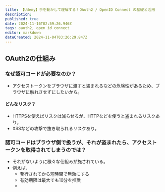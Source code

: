```yaml
---
title: 【Udemy】手を動かして理解する！OAuth2 / OpenID Connect の基礎と活用
description: 
published: true
date: 2024-11-16T02:59:26.946Z
tags: oauth2, open id connect
editor: markdown
dateCreated: 2024-11-04T03:26:29.847Z
---
```


## OAuth2の仕組み
### なぜ認可コードが必要なのか？
- アクセストークンをブラウザに渡すと盗まれるなどの危険性があるため、ブラウザに触れさせずにしたいから。

#### どんなリスク？
- HTTPSを使えばリスクは減らせるが、HTTPなどを使うと盗まれるリスクあり。
- XSSなどの攻撃で抜き取られるリスクあり。

### 認可コードはブラウザ側で扱うが、それが盗まれたら、アクセストークンを取得されてしまうのでは？
- それがないように様々な仕組みが施されている。
- 例えば、
	- 発行されてから短時間で無効にする
  - 有効期限は最大でも10分を推奨
  - 